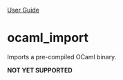 [User Guide](index.md)

ocaml\_import
=============

Imports a pre-compiled OCaml binary.

**NOT YET SUPPORTED**
